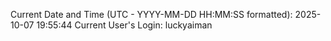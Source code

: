 Current Date and Time (UTC - YYYY-MM-DD HH:MM:SS formatted): 2025-10-07 19:55:44
Current User's Login: luckyaiman
